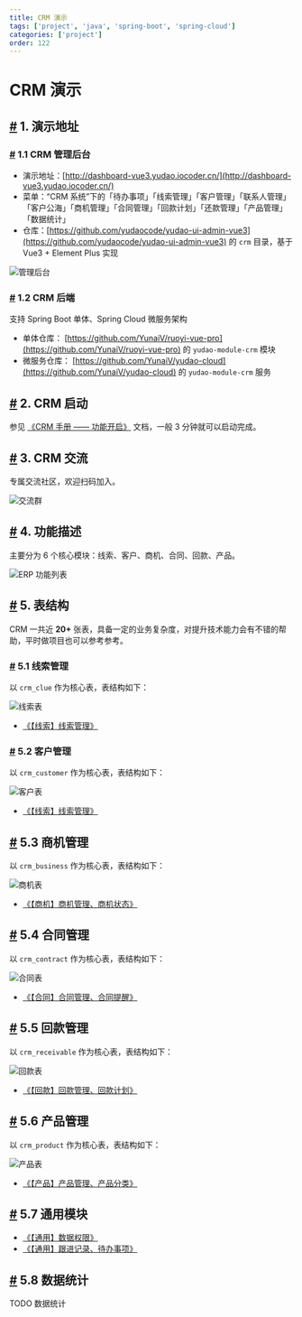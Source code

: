 ```yaml
---
title: CRM 演示
tags: ['project', 'java', 'spring-boot', 'spring-cloud']
categories: ['project']
order: 122
---
```

# CRM 演示

## [#](#_1-演示地址) 1. 演示地址

 ### [#](#_1-1-crm-管理后台) 1.1 CRM 管理后台

 * 演示地址：[http://dashboard-vue3.yudao.iocoder.cn/](http://dashboard-vue3.yudao.iocoder.cn/)
* 菜单：“CRM 系统”下的「待办事项」「线索管理」「客户管理」「联系人管理」「客户公海」「商机管理」「合同管理」「回款计划」「还款管理」「产品管理」「数据统计」
* 仓库：[https://github.com/yudaocode/yudao-ui-admin-vue3](https://github.com/yudaocode/yudao-ui-admin-vue3) 的 `crm` 目录，基于 Vue3 + Element Plus 实现

 ![管理后台](https://cloud.iocoder.cn/img/CRM%E6%89%8B%E5%86%8C/%E5%8A%9F%E8%83%BD%E6%BC%94%E7%A4%BA/%E7%AE%A1%E7%90%86%E5%90%8E%E5%8F%B0.png)

 ### [#](#_1-2-crm-后端) 1.2 CRM 后端

 支持 Spring Boot 单体、Spring Cloud 微服务架构

 * 单体仓库： [https://github.com/YunaiV/ruoyi-vue-pro](https://github.com/YunaiV/ruoyi-vue-pro) 的 `yudao-module-crm` 模块
* 微服务仓库： [https://github.com/YunaiV/yudao-cloud](https://github.com/YunaiV/yudao-cloud) 的 `yudao-module-crm` 服务

 ## [#](#_2-crm-启动) 2. CRM 启动

 参见 [《CRM 手册 —— 功能开启》](/crm/build/) 文档，一般 3 分钟就可以启动完成。

 ## [#](#_3-crm-交流) 3. CRM 交流

 专属交流社区，欢迎扫码加入。

 ![交流群](https://cloud.iocoder.cn/img/ad/zsxq_crm.png)

 ## [#](#_4-功能描述) 4. 功能描述

 主要分为 6 个核心模块：线索、客户、商机、合同、回款、产品。

 ![ERP 功能列表](https://cloud.iocoder.cn/img/common/crm-feature.png)

 ## [#](#_5-表结构) 5. 表结构

 CRM 一共近 **20+** 张表，具备一定的业务复杂度，对提升技术能力会有不错的帮助，平时做项目也可以参考参考。

 ### [#](#_5-1-线索管理) 5.1 线索管理

 以 `crm_clue` 作为核心表，表结构如下：

 ![线索表](https://cloud.iocoder.cn/img/CRM%E6%89%8B%E5%86%8C/%E5%8A%9F%E8%83%BD%E6%BC%94%E7%A4%BA/%E7%BA%BF%E7%B4%A2%E8%A1%A8.png)

 * [《【线索】线索管理》](/crm/clue/)

 ### [#](#_5-2-客户管理) 5.2 客户管理

 以 `crm_customer` 作为核心表，表结构如下：

 ![客户表](https://cloud.iocoder.cn/img/CRM%E6%89%8B%E5%86%8C/%E5%8A%9F%E8%83%BD%E6%BC%94%E7%A4%BA/%E5%AE%A2%E6%88%B7%E8%A1%A8.png)

 * [《【线索】线索管理》](/crm/customer/)

 ## [#](#_5-3-商机管理) 5.3 商机管理

 以 `crm_business` 作为核心表，表结构如下：

 ![商机表](https://cloud.iocoder.cn/img/CRM%E6%89%8B%E5%86%8C/%E5%8A%9F%E8%83%BD%E6%BC%94%E7%A4%BA/%E5%95%86%E6%9C%BA%E8%A1%A8.png)

 * [《【商机】商机管理、商机状态》](/crm/business/)

 ## [#](#_5-4-合同管理) 5.4 合同管理

 以 `crm_contract` 作为核心表，表结构如下：

 ![合同表](https://cloud.iocoder.cn/img/CRM%E6%89%8B%E5%86%8C/%E5%8A%9F%E8%83%BD%E6%BC%94%E7%A4%BA/%E5%90%88%E5%90%8C%E8%A1%A8.png)

 * [《【合同】合同管理、合同提醒》](/crm/contract/)

 ## [#](#_5-5-回款管理) 5.5 回款管理

 以 `crm_receivable` 作为核心表，表结构如下：

 ![回款表](https://cloud.iocoder.cn/img/CRM%E6%89%8B%E5%86%8C/%E5%8A%9F%E8%83%BD%E6%BC%94%E7%A4%BA/%E5%9B%9E%E6%AC%BE%E8%A1%A8.png)

 * [《【回款】回款管理、回款计划》](/crm/receivable/)

 ## [#](#_5-6-产品管理) 5.6 产品管理

 以 `crm_product` 作为核心表，表结构如下：

 ![产品表](https://cloud.iocoder.cn/img/CRM%E6%89%8B%E5%86%8C/%E5%8A%9F%E8%83%BD%E6%BC%94%E7%A4%BA/%E4%BA%A7%E5%93%81%E8%A1%A8.png)

 * [《【产品】产品管理、产品分类》](/crm/product/)

 ## [#](#_5-7-通用模块) 5.7 通用模块

 * [《【通用】数据权限》](/crm/permission/)
* [《【通用】跟进记录、待办事项》](/crm/follow-up/)

 ## [#](#_5-8-数据统计) 5.8 数据统计

 TODO 数据统计
